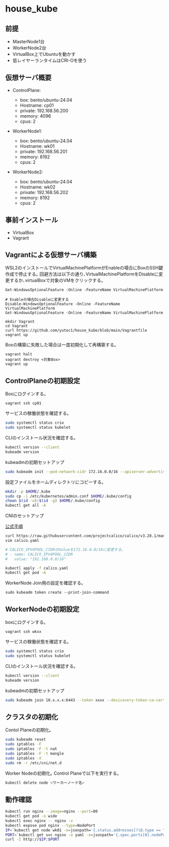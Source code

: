 # house_kube

## 前提

- MasterNode1台
- WorkerNode2台
- VirtualBox上でUbuntuを動かす
- 低レイヤーランタイムはCRI-Oを使う

## 仮想サーバ概要

- ControlPlane:
  - box: bento/ubuntu-24.04
  - Hostname: cp01
  - private: 192.168.56.200
  - memory: 4096
  - cpus: 2
    
- WorkerNode1:
  - box: bento/ubuntu-24.04
  - Hostname: wk01
  - private: 192.168.56.201
  - memory: 8192
  - cpus: 2
 
- WorkerNode2:
  - box: bento/ubuntu-24.04
  - Hostname: wk02
  - private: 192.168.56.202
  - memory: 8192
  - cpus: 2

## 事前インストール

- VirtualBox
- Vagrant

## Vagrantによる仮想サーバ構築

WSL2のインストールでVirtualMachinePlatformがEnableの場合にBoxのSSH鍵作成で停止する｡
回避方法は以下の通り､VirtualMachinePlatformをDisableに変更するか､virtualBoxで対象のVMをクリックする｡

```
Get-WindowsOptionalFeature -Online -FeatureName VirtualMachinePlatform

# Enableの場合Disableに変更する
Disable-WindowsOptionalFeature -Online -FeatureName VirtualMachinePlatform
Get-WindowsOptionalFeature -Online -FeatureName VirtualMachinePlatform 
```

```
mkdir Vagrant
cd Vagrant
curl https://github.com/yutoc1/house_kube/blob/main/Vagrantfile
vagrant up
```

Boxの構築に失敗した場合は一度初期化して再構築する｡

```
vagrant halt
vagrant destroy <対象Box>
vagrant up
```

## ControlPlaneの初期設定

Boxにログインする｡

```
vagrant ssh cp01
```

サービスの稼働状態を確認する｡

```bash
sudo systemctl status crio
sudo systemctl status kubelet
```

CLIのインストール状況を確認する｡

```bash
kubectl version --client
kubeadm version
```

kubeadmの初期セットアップ

```bash
sudo kubeadm init --pod-network-cidr 172.16.0.0/16 --apiserver-advertise-address 192.168.56.200
```

設定ファイルをホームディレクトリにコピーする｡

```bash
mkdir -p $HOME/.kube
sudo cp -i /etc/kubernetes/admin.conf $HOME/.kube/config
chown $(id -u):$(id -g) $HOME/.kube/config
kubectl get all -A
```

CNIのセットアップ

[公式手順](https://projectcalico.docs.tigera.io/getting-started/kubernetes/self-managed-onprem/onpremises)

```bash
curl https://raw.githubusercontent.com/projectcalico/calico/v3.28.1/manifests/calico.yaml -O
vim calico.yaml

# CALICO_IPV4POOL_CIDRのValueを172.16.0.0/16に変更する｡
# - name: CALICO_IPV4POOL_CIDR
#   value: "192.168.0.0/16"

kubectl apply -f calico.yaml
kubectl get pod -A
```

WorkerNode Join用の設定を確認する｡

```
sudo kubeadm token create --print-join-command
```

## WorkerNodeの初期設定

boxにログインする｡

```
vagrant ssh wkxx
```

サービスの稼働状態を確認する｡

```bash
sudo systemctl status crio
sudo systemctl status kubelet
```

CLIのインストール状況を確認する｡

```bash
kubectl version --client
kubeadm version
```

kubeadmの初期セットアップ

```bash
sudo kubeadm join 10.x.x.x:6443 --token xxxx --desicovery-token-ca-cert-hash sha256:xxxx
```

## クラスタの初期化

Contol Planeの初期化｡

```bash
sudo kubeadm reset
sudo iptables -F
sudo iptables -F -t nat
sudo iptables -F -t mangle
sudo iptables -X
sudo rm -r /etc/cni/net.d
```

Worker Nodeの初期化｡
Control Planeで以下を実行する｡

```bash
kubectl delete node <ワーカーノード名>
```

## 動作確認

```bash
kubectl run nginx --image=nginx --port=80
kubectl get pod -o wide
kubectl exec nginx -- nginx -v
kubectl expose pod nginx --type=NodePort
IP=`kubectl get node wk01 -o=jsonpath='{.status.addresses[?(@.type == "InternalIP")].address}'`
PORT=`kubectl get svc nginx -o yaml -o=jsonpath='{.spec.ports[0].nodePort}'`
curl -I http://$IP:$PORT
```
